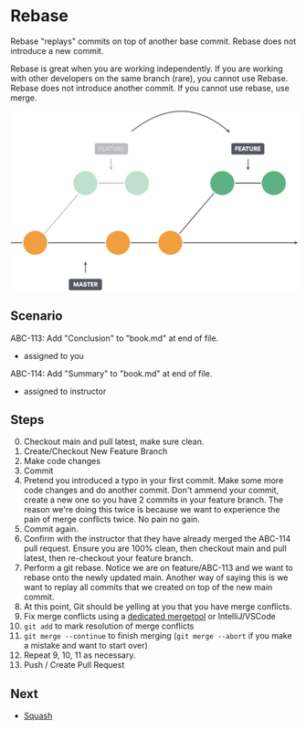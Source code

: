 # Rebase

Rebase "replays" commits on top of another base commit. Rebase does not introduce a new commit.

Rebase is great when you are working independently. If you are working with other developers on the same branch (rare), you cannot use Rebase. Rebase does not introduce another commit. If you cannot use rebase, use merge. 

![Rebase](./assets/rebase.png)

## Scenario

ABC-113: Add "Conclusion" to "book.md" at end of file.
  - assigned to you

ABC-114: Add "Summary" to "book.md" at end of file.
  - assigned to instructor

## Steps

  0. Checkout main and pull latest, make sure clean.
  1. Create/Checkout New Feature Branch
  2. Make code changes
  3. Commit
  4. Pretend you introduced a typo in your first commit. Make some more code changes and do another commit. Don't ammend your commit, create a new one so you have 2 commits in your feature branch. The reason we're doing this twice is because we want to experience the pain of merge conflicts twice. No pain no gain. 
  5. Commit again.
  6. Confirm with the instructor that they have already merged the ABC-114 pull request. Ensure you are 100% clean, then checkout main and pull latest, then re-checkout your feature branch.
  7. Perform a git rebase. Notice we are on feature/ABC-113 and we want to rebase onto the newly updated main. Another way of saying this is we want to replay all commits that we created on top of the new main commit.
  8. At this point, Git should be yelling at you that you have merge conflicts. 
  9. Fix merge conflicts using a [dedicated mergetool](https://www.perforce.com/products/helix-core-apps/merge-diff-tool-p4merge) or IntelliJ/VSCode
  10. `git add` to mark resolution of merge conflicts
  11. `git merge --continue` to finish merging (`git merge --abort` if you make a mistake and want to start over)
  12. Repeat 9, 10, 11 as necessary.
  13. Push / Create Pull Request

## Next
  - [Squash](./squash.md)
  